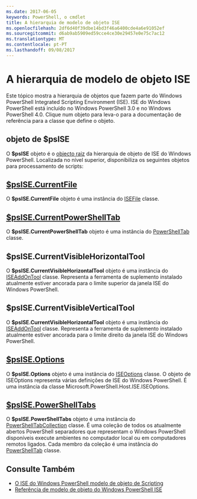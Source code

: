 ```yaml
---
ms.date: 2017-06-05
keywords: PowerShell, o cmdlet
title: A hierarquia de modelo de objeto ISE
ms.openlocfilehash: 2df6d40f39dbe14bd3f46a6400cde4a6e91052ef
ms.sourcegitcommit: d6ab9ab5909ed59cce4ce30e29457e0e75c7ac12
ms.translationtype: MT
ms.contentlocale: pt-PT
ms.lasthandoff: 09/08/2017
---
```

# <a name="the-ise-object-model-hierarchy"></a>A hierarquia de modelo de objeto ISE
Este tópico mostra a hierarquia de objetos que fazem parte do Windows PowerShell Integrated Scripting Environment (ISE). ISE do Windows PowerShell está incluído no Windows PowerShell 3.0 e no Windows PowerShell 4.0. Clique num objeto para leva-o para a documentação de referência para a classe que define o objeto.

## <a name="psise-object"></a>objeto de $psISE

O **$psISE** objeto é o [objecto raiz](The-ObjectModelRoot-Object.md) da hierarquia de objeto de ISE do Windows PowerShell.
Localizada no nível superior, disponibiliza os seguintes objetos para processamento de scripts:

## <a name="psisecurrentfilethe-isefile-objectmd"></a>[$psISE.CurrentFile](The-ISEFile-Object.md)

O **$psISE.CurrentFile** objeto é uma instância do [ISEFile](The-ISEFile-Object.md) classe.

## <a name="psisecurrentpowershelltabthe-powershelltab-objectmd"></a>[$psISE.CurrentPowerShellTab](The-PowerShellTab-Object.md)

O **$psISE.CurrentPowerShellTab** objeto é uma instância do [PowerShellTab](The-PowerShellTab-Object.md) classe.

## <a name="psisecurrentvisiblehorizontaltool"></a>$psISE.CurrentVisibleHorizontalTool

O **$psISE.CurrentVisibleHorizontalTool** objeto é uma instância do [ISEAddOnTool](The-ISEAddOnTool-Object.md) classe.
Representa a ferramenta de suplemento instalado atualmente estiver ancorada para o limite superior da janela ISE do Windows PowerShell.

## <a name="psisecurrentvisibleverticaltool"></a>$psISE.CurrentVisibleVerticalTool

O **$psISE.CurrentVisibleHorizontalTool** objeto é uma instância do [ISEAddOnTool](The-ISEAddOnTool-Object.md) classe.
Representa a ferramenta de suplemento instalado atualmente estiver ancorada para o limite direito da janela ISE do Windows PowerShell.

## <a name="psiseoptionsthe-iseoptions-objectmd"></a>[$psISE.Options](The-ISEOptions-Object.md)

O **$psISE.Options** objeto é uma instância do [ISEOptions](The-ISEOptions-Object.md) classe.
O objeto de ISEOptions representa várias definições de ISE do Windows PowerShell.
É uma instância da classe Microsoft.PowerShell.Host.ISE.ISEOptions.

## <a name="psisepowershelltabsthe-powershelltabcollection-objectmd"></a>[$psISE.PowerShellTabs](The-PowerShellTabCollection-Object.md)

O **$psISE.PowerShellTabs** objeto é uma instância do [PowerShellTabCollection](The-PowerShellTabCollection-Object.md) classe.
É uma coleção de todos os atualmente abertos PowerShell separadores que representam o Windows PowerShell disponíveis execute ambientes no computador local ou em computadores remotos ligados. Cada membro da coleção é uma instância do [PowerShellTab](The-PowerShellTab-Object.md) classe.

## <a name="see-also"></a>Consulte Também
- [O ISE do Windows PowerShell modelo de objeto de Scripting](The-Windows-PowerShell-ISE-Scripting-Object-Model.md)
- [Referência de modelo de objeto do Windows PowerShell ISE](Windows-PowerShell-ISE-Object-Model-Reference.md)
